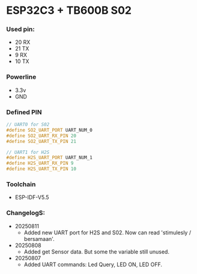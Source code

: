 # ESP32C3 + TB600B S02
### Used pin:
- 20 RX
- 21 TX
- 9 RX
- 10 TX

### Powerline
- 3.3v
- GND

### Defined PIN
```cpp
// UART0 for S02
#define SO2_UART_PORT UART_NUM_0
#define SO2_UART_RX_PIN 20
#define SO2_UART_TX_PIN 21

// UART1 for H2S
#define H2S_UART_PORT UART_NUM_1
#define H2S_UART_RX_PIN 9
#define H2S_UART_TX_PIN 10
```

### Toolchain
- ESP-IDF-V5.5

### ChangelogS:
- 20250811
    - Added new UART port for H2S and S02. Now can read 'stimulesly / bersamaan'.
- 20250808
    - Added get Sensor data. But some the variable still unused.
- 20250807
    - Added UART commands: Led Query, LED ON, LED OFF.

